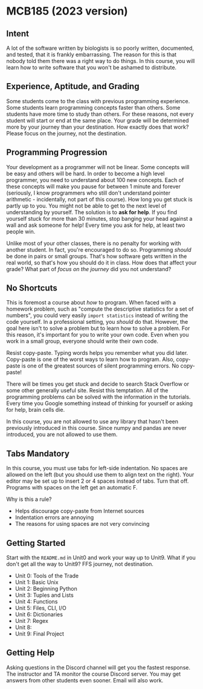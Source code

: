 MCB185 (2023 version)
=====================

## Intent ##

A lot of the software written by biologists is so poorly written, documented,
and tested, that it is frankly embarrassing. The reason for this is that nobody
told them there was a right way to do things. In this course, you will learn
how to write software that you won't be ashamed to distribute.

## Experience, Aptitude, and Grading ##

Some students come to the class with previous programming experience. Some
students learn programming concepts faster than others. Some students have more
time to study than others. For these reasons, not every student will start or
end at the same place. Your grade will be determined more by your journey than
your destination. How exactly does that work? Please focus on the journey, not
the destination.

## Programming Progression ##

Your development as a programmer will not be linear. Some concepts will be easy
and others will be hard. In order to become a high level programmer, you need
to understand about 100 new concepts. Each of these concepts will make you
pause for between 1 minute and forever (seriously, I know programmers who still
don't understand pointer arithmetic - incidentally, not part of this course).
How long you get stuck is partly up to you. You might not be able to get to the
next level of understanding by yourself. The solution is to **ask for help**.
If you find yourself stuck for more than 30 minutes, stop banging your head
against a wall and ask someone for help! Every time you ask for help, at least
two people win.

Unlike most of your other classes, there is no penalty for working with another
student. In fact, you're encouraged to do so. Programming *should* be done in
pairs or small groups. That's how software gets written in the real world, so
that's how you should do it in class. How does that affect your grade? What
part of *focus on the journey* did you not understand?

## No Shortcuts ##

This is foremost a course about *how* to program. When faced with a homework
problem, such as "compute the descriptive statistics for a set of numbers", you
could very easily `import statistics` instead of writing the code yourself. In
a professional setting, you *should* do that. However, the goal here isn't to
solve a problem but to learn how to solve a problem. For this reason, it's
important for you to write your own code. Even when you work in a small group,
everyone should write their own code.

Resist copy-paste. Typing words helps you remember what you did later.
Copy-paste is one of the worst ways to learn how to program. Also, copy-paste
is one of the greatest sources of silent programming errors. No copy-paste!

There will be times you get stuck and decide to search Stack Overflow or some
other generally useful site. Resist this temptation. All of the programming
problems can be solved with the information in the tutorials. Every time you
Google something instead of thinking for yourself or asking for help, brain
cells die.

In this course, you are not allowed to use any library that hasn't been
previously introduced in this course. Since numpy and pandas are never
introduced, you are not allowed to use them.

## Tabs Mandatory ##

In this course, you must use tabs for left-side indentation. No spaces are
allowed on the left (but you should use them to align text on the right). Your
editor may be set up to insert 2 or 4 spaces instead of tabs. Turn that off.
Programs with spaces on the left get an automatic F.

Why is this a rule?

+ Helps discourage copy-paste from Internet sources
+ Indentation errors are annoying
+ The reasons for using spaces are not very convincing

## Getting Started ##

Start with the `README.md` in Unit0 and work your way up to Unit9. What if you
don't get all the way to Unit9? FFS journey, not destination.

+ Unit 0: Tools of the Trade
+ Unit 1: Basic Unix
+ Unit 2: Beginning Python
+ Unit 3: Tuples and Lists
+ Unit 4: Functions
+ Unit 5: Files, CLI, I/O
+ Unit 6: Dictionaries
+ Unit 7: Regex
+ Unit 8:
+ Unit 9: Final Project

## Getting Help ##

Asking questions in the Discord channel will get you the fastest response. The
instructor and TA monitor the course Discord server. You may get answers from
other students even sooner. Email will also work.
